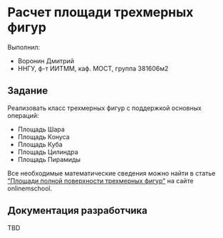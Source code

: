 # Расчет площади трехмерных фигур

Выполнил:

 - Воронин Дмитрий
 - ННГУ, ф-т ИИТММ, каф. МОСТ, группа 381606м2

## Задание

Реализовать класс трехмерных фигур с поддержкой основных операций:

 - Площадь Шара
 - Площадь Конуса
 - Площадь Куба
 - Площадь Цилиндра
 - Площадь Пирамиды


Все необходимые математические сведения можно найти в статье
["Площади полной поверхности трехмерных фигур"][figure] на сайте onlinemschool.

## Документация разработчика

TBD

<!-- LINKS -->

[figure]: http://ru.onlinemschool.com/math/formula/area_1/
